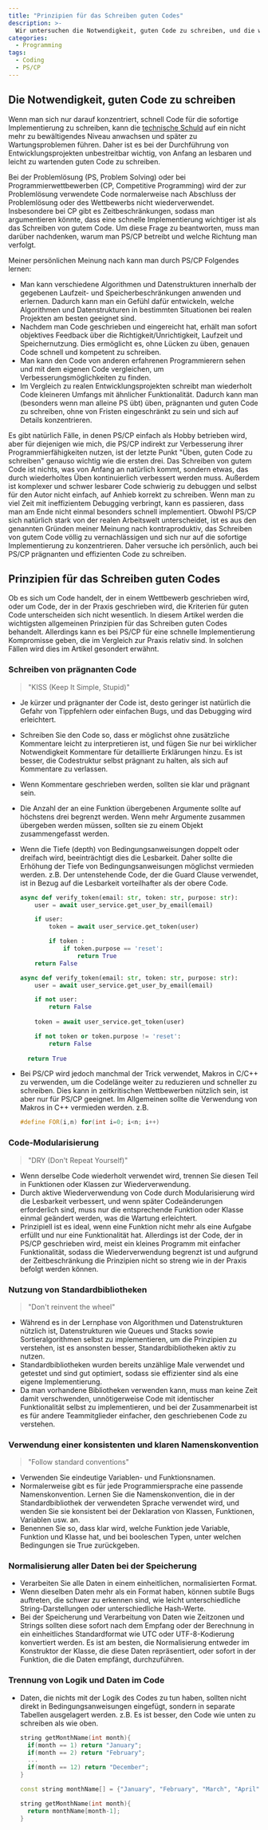 ```yaml
---
title: "Prinzipien für das Schreiben guten Codes"
description: >-
  Wir untersuchen die Notwendigkeit, guten Code zu schreiben, und die wichtigsten allgemeinen Prinzipien für das Schreiben guten Codes.
categories:
  - Programming
tags:
  - Coding
  - PS/CP
---
```

## Die Notwendigkeit, guten Code zu schreiben
Wenn man sich nur darauf konzentriert, schnell Code für die sofortige Implementierung zu schreiben, kann die [technische Schuld](/posts/Technical-debt/) auf ein nicht mehr zu bewältigendes Niveau anwachsen und später zu Wartungsproblemen führen. Daher ist es bei der Durchführung von Entwicklungsprojekten unbestreitbar wichtig, von Anfang an lesbaren und leicht zu wartenden guten Code zu schreiben.

Bei der Problemlösung (PS, Problem Solving) oder bei Programmierwettbewerben (CP, Competitive Programming) wird der zur Problemlösung verwendete Code normalerweise nach Abschluss der Problemlösung oder des Wettbewerbs nicht wiederverwendet. Insbesondere bei CP gibt es Zeitbeschränkungen, sodass man argumentieren könnte, dass eine schnelle Implementierung wichtiger ist als das Schreiben von gutem Code. Um diese Frage zu beantworten, muss man darüber nachdenken, warum man PS/CP betreibt und welche Richtung man verfolgt.

Meiner persönlichen Meinung nach kann man durch PS/CP Folgendes lernen:
- Man kann verschiedene Algorithmen und Datenstrukturen innerhalb der gegebenen Laufzeit- und Speicherbeschränkungen anwenden und erlernen. Dadurch kann man ein Gefühl dafür entwickeln, welche Algorithmen und Datenstrukturen in bestimmten Situationen bei realen Projekten am besten geeignet sind.
- Nachdem man Code geschrieben und eingereicht hat, erhält man sofort objektives Feedback über die Richtigkeit/Unrichtigkeit, Laufzeit und Speichernutzung. Dies ermöglicht es, ohne Lücken zu üben, genauen Code schnell und kompetent zu schreiben.
- Man kann den Code von anderen erfahrenen Programmierern sehen und mit dem eigenen Code vergleichen, um Verbesserungsmöglichkeiten zu finden.
- Im Vergleich zu realen Entwicklungsprojekten schreibt man wiederholt Code kleineren Umfangs mit ähnlicher Funktionalität. Dadurch kann man (besonders wenn man alleine PS übt) üben, prägnanten und guten Code zu schreiben, ohne von Fristen eingeschränkt zu sein und sich auf Details konzentrieren.

Es gibt natürlich Fälle, in denen PS/CP einfach als Hobby betrieben wird, aber für diejenigen wie mich, die PS/CP indirekt zur Verbesserung ihrer Programmierfähigkeiten nutzen, ist der letzte Punkt "Üben, guten Code zu schreiben" genauso wichtig wie die ersten drei. Das Schreiben von gutem Code ist nichts, was von Anfang an natürlich kommt, sondern etwas, das durch wiederholtes Üben kontinuierlich verbessert werden muss. Außerdem ist komplexer und schwer lesbarer Code schwierig zu debuggen und selbst für den Autor nicht einfach, auf Anhieb korrekt zu schreiben. Wenn man zu viel Zeit mit ineffizientem Debugging verbringt, kann es passieren, dass man am Ende nicht einmal besonders schnell implementiert. Obwohl PS/CP sich natürlich stark von der realen Arbeitswelt unterscheidet, ist es aus den genannten Gründen meiner Meinung nach kontraproduktiv, das Schreiben von gutem Code völlig zu vernachlässigen und sich nur auf die sofortige Implementierung zu konzentrieren. Daher versuche ich persönlich, auch bei PS/CP prägnanten und effizienten Code zu schreiben.

## Prinzipien für das Schreiben guten Codes
Ob es sich um Code handelt, der in einem Wettbewerb geschrieben wird, oder um Code, der in der Praxis geschrieben wird, die Kriterien für guten Code unterscheiden sich nicht wesentlich. In diesem Artikel werden die wichtigsten allgemeinen Prinzipien für das Schreiben guten Codes behandelt. Allerdings kann es bei PS/CP für eine schnelle Implementierung Kompromisse geben, die im Vergleich zur Praxis relativ sind. In solchen Fällen wird dies im Artikel gesondert erwähnt.

### Schreiben von prägnanten Code
> "KISS (Keep It Simple, Stupid)"

- Je kürzer und prägnanter der Code ist, desto geringer ist natürlich die Gefahr von Tippfehlern oder einfachen Bugs, und das Debugging wird erleichtert.
- Schreiben Sie den Code so, dass er möglichst ohne zusätzliche Kommentare leicht zu interpretieren ist, und fügen Sie nur bei wirklicher Notwendigkeit Kommentare für detaillierte Erklärungen hinzu. Es ist besser, die Codestruktur selbst prägnant zu halten, als sich auf Kommentare zu verlassen.
- Wenn Kommentare geschrieben werden, sollten sie klar und prägnant sein.
- Die Anzahl der an eine Funktion übergebenen Argumente sollte auf höchstens drei begrenzt werden. Wenn mehr Argumente zusammen übergeben werden müssen, sollten sie zu einem Objekt zusammengefasst werden.
- Wenn die Tiefe (depth) von Bedingungsanweisungen doppelt oder dreifach wird, beeinträchtigt dies die Lesbarkeit. Daher sollte die Erhöhung der Tiefe von Bedingungsanweisungen möglichst vermieden werden.
  z.B. Der untenstehende Code, der die Guard Clause verwendet, ist in Bezug auf die Lesbarkeit vorteilhafter als der obere Code.

  ```python
  async def verify_token(email: str, token: str, purpose: str):
      user = await user_service.get_user_by_email(email)
  
      if user:
          token = await user_service.get_token(user)
  
          if token :
              if token.purpose == 'reset':
                  return True
      return False
  ```
  ```python
  async def verify_token(email: str, token: str, purpose: str):
      user = await user_service.get_user_by_email(email)
  
      if not user:
          return False
    
      token = await user_service.get_token(user)
  
      if not token or token.purpose != 'reset':
          return False
    
    return True
  ```
- Bei PS/CP wird jedoch manchmal der Trick verwendet, Makros in C/C++ zu verwenden, um die Codelänge weiter zu reduzieren und schneller zu schreiben. Dies kann in zeitkritischen Wettbewerben nützlich sein, ist aber nur für PS/CP geeignet. Im Allgemeinen sollte die Verwendung von Makros in C++ vermieden werden.
  z.B.

  ```c++
  #define FOR(i,n) for(int i=0; i<n; i++)
  ```

### Code-Modularisierung
> "DRY (Don't Repeat Yourself)"

- Wenn derselbe Code wiederholt verwendet wird, trennen Sie diesen Teil in Funktionen oder Klassen zur Wiederverwendung.
- Durch aktive Wiederverwendung von Code durch Modularisierung wird die Lesbarkeit verbessert, und wenn später Codeänderungen erforderlich sind, muss nur die entsprechende Funktion oder Klasse einmal geändert werden, was die Wartung erleichtert.
- Prinzipiell ist es ideal, wenn eine Funktion nicht mehr als eine Aufgabe erfüllt und nur eine Funktionalität hat. Allerdings ist der Code, der in PS/CP geschrieben wird, meist ein kleines Programm mit einfacher Funktionalität, sodass die Wiederverwendung begrenzt ist und aufgrund der Zeitbeschränkung die Prinzipien nicht so streng wie in der Praxis befolgt werden können.

### Nutzung von Standardbibliotheken
> "Don't reinvent the wheel"

- Während es in der Lernphase von Algorithmen und Datenstrukturen nützlich ist, Datenstrukturen wie Queues und Stacks sowie Sortieralgorithmen selbst zu implementieren, um die Prinzipien zu verstehen, ist es ansonsten besser, Standardbibliotheken aktiv zu nutzen.
- Standardbibliotheken wurden bereits unzählige Male verwendet und getestet und sind gut optimiert, sodass sie effizienter sind als eine eigene Implementierung.
- Da man vorhandene Bibliotheken verwenden kann, muss man keine Zeit damit verschwenden, unnötigerweise Code mit identischer Funktionalität selbst zu implementieren, und bei der Zusammenarbeit ist es für andere Teammitglieder einfacher, den geschriebenen Code zu verstehen.

### Verwendung einer konsistenten und klaren Namenskonvention
> "Follow standard conventions"

- Verwenden Sie eindeutige Variablen- und Funktionsnamen.
- Normalerweise gibt es für jede Programmiersprache eine passende Namenskonvention. Lernen Sie die Namenskonvention, die in der Standardbibliothek der verwendeten Sprache verwendet wird, und wenden Sie sie konsistent bei der Deklaration von Klassen, Funktionen, Variablen usw. an.
- Benennen Sie so, dass klar wird, welche Funktion jede Variable, Funktion und Klasse hat, und bei booleschen Typen, unter welchen Bedingungen sie True zurückgeben.

### Normalisierung aller Daten bei der Speicherung
- Verarbeiten Sie alle Daten in einem einheitlichen, normalisierten Format.
- Wenn dieselben Daten mehr als ein Format haben, können subtile Bugs auftreten, die schwer zu erkennen sind, wie leicht unterschiedliche String-Darstellungen oder unterschiedliche Hash-Werte.
- Bei der Speicherung und Verarbeitung von Daten wie Zeitzonen und Strings sollten diese sofort nach dem Empfang oder der Berechnung in ein einheitliches Standardformat wie UTC oder UTF-8-Kodierung konvertiert werden. Es ist am besten, die Normalisierung entweder im Konstruktor der Klasse, die diese Daten repräsentiert, oder sofort in der Funktion, die die Daten empfängt, durchzuführen.

### Trennung von Logik und Daten im Code
- Daten, die nichts mit der Logik des Codes zu tun haben, sollten nicht direkt in Bedingungsanweisungen eingefügt, sondern in separate Tabellen ausgelagert werden.
  z.B. Es ist besser, den Code wie unten zu schreiben als wie oben.

  ```c++
  string getMonthName(int month){
    if(month == 1) return "January";
    if(month == 2) return "February";
    ...
    if(month == 12) return "December";
  }
  ```
  ```c++
  const string monthName[] = {"January", "February", "March", "April", "May", "June", "July", "August", "September", "October", "November", "December"};

  string getMonthName(int month){
    return monthName[month-1];
  }
  ```
